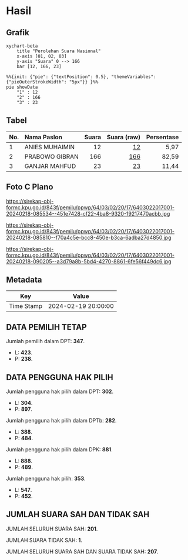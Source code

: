 # Hasil

## Grafik

```mermaid
xychart-beta
    title "Perolehan Suara Nasional"
    x-axis [01, 02, 03]
    y-axis "Suara" 0 --> 166
    bar [12, 166, 23]
```

```mermaid
%%{init: {"pie": {"textPosition": 0.5}, "themeVariables": {"pieOuterStrokeWidth": "5px"}} }%%
pie showData
    "1" : 12
    "2" : 166
    "3" : 23
```

## Tabel

| No. | Nama Paslon    | Suara | Suara (raw) | Persentase |
|:--- |:-------------- | -----:| -----------:| ----------:|
| 1   | ANIES MUHAIMIN | 12    | [12][p-1]   | 5,97       |
| 2   | PRABOWO GIBRAN | 166   | [166][p-2]  | 82,59      |
| 3   | GANJAR MAHFUD  | 23    | [23][p-3]   | 11,44      |


[p-1]: https://github.com/gigit-pemilu/pemilu-2024/blob/main/pilpres/hitung-suara/sub/64-kalimantan-timur/sub/03-berau/sub/02-talisayan/sub/2017-sumber-mulya/sub/001-tps/sub/paslon-1.txt
[p-2]: https://github.com/gigit-pemilu/pemilu-2024/blob/main/pilpres/hitung-suara/sub/64-kalimantan-timur/sub/03-berau/sub/02-talisayan/sub/2017-sumber-mulya/sub/001-tps/sub/paslon-2.txt
[p-3]: https://github.com/gigit-pemilu/pemilu-2024/blob/main/pilpres/hitung-suara/sub/64-kalimantan-timur/sub/03-berau/sub/02-talisayan/sub/2017-sumber-mulya/sub/001-tps/sub/paslon-3.txt

## Foto C Plano

https://sirekap-obj-formc.kpu.go.id/843f/pemilu/ppwp/64/03/02/20/17/6403022017001-20240218-085534--451e7428-cf22-4ba8-9320-19217470acbb.jpg

https://sirekap-obj-formc.kpu.go.id/843f/pemilu/ppwp/64/03/02/20/17/6403022017001-20240218-085810--f70a4c5e-bcc8-450e-b3ca-6adba27d4850.jpg

https://sirekap-obj-formc.kpu.go.id/843f/pemilu/ppwp/64/03/02/20/17/6403022017001-20240218-090205--a3d79a8b-5bd4-4270-8861-6fe56f449dc6.jpg


## Metadata

| Key        | Value               |
| ---------- | ------------------- |
| Time Stamp | 2024-02-19 20:00:00 |


## DATA PEMILIH TETAP

Jumlah pemilih dalam DPT: **347**.
 * L: **423**.
 * P: **238**.

## DATA PENGGUNA HAK PILIH

Jumlah pengguna hak pilih dalam DPT: **302**.
 * L: **304**.
 * P: **897**.

Jumlah pengguna hak pilih dalam DPTb: **282**.
 * L: **388**.
 * P: **484**.

Jumlah pengguna hak pilih dalam DPK: **881**.
 * L: **888**.
 * P: **489**.

Jumlah pengguna hak pilih: **353**.
 * L: **547**.
 * P: **452**.

## JUMLAH SUARA SAH DAN TIDAK SAH

JUMLAH SELURUH SUARA SAH: **201**.

JUMLAH SUARA TIDAK SAH: **1**.

JUMLAH SELURUH SUARA SAH DAN SUARA TIDAK SAH: **207**.


